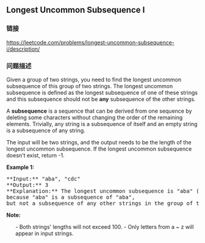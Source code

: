 ## Longest Uncommon Subsequence I   
### 链接  
https://leetcode.com/problems/longest-uncommon-subsequence-i/description/  
### 问题描述

Given a group of two strings, you need to find the longest uncommon subsequence of this group of two strings.
The longest uncommon subsequence is defined as the longest subsequence of one of these strings and this subsequence should not be **any** subsequence of the other strings.



A **subsequence** is a sequence that can be derived from one sequence by deleting some characters without changing the order of the remaining elements. Trivially, any string is a subsequence of itself and an empty string is a subsequence of any string.



The input will be two strings, and the output needs to be the length of the longest uncommon subsequence. If the longest uncommon subsequence doesn't exist, return -1.


**Example 1:**<br />
<pre>
**Input:** "aba", "cdc"
**Output:** 3
**Explanation:** The longest uncommon subsequence is "aba" (or "cdc"), <br/>because "aba" is a subsequence of "aba", <br/>but not a subsequence of any other strings in the group of two strings. 
</pre>


**Note:**
<ol>
- Both strings' lengths will not exceed 100.
- Only letters from a ~ z will appear in input strings. 
</ol>


